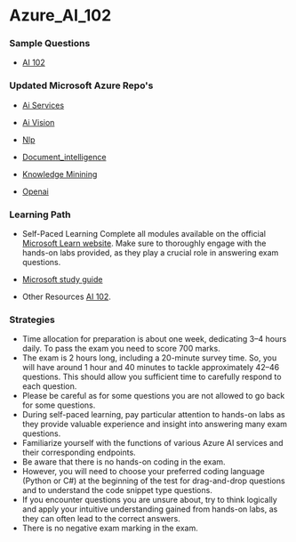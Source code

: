 # Azure_AI_102



### Sample Questions
- [AI 102](https://free-braindumps.com/microsoft/free-ai-102-braindumps.html?p=2)





### Updated Microsoft Azure Repo's



- [Ai Services](https://github.com/MicrosoftLearning/mslearn-ai-services)

- [Ai Vision](https://github.com/MicrosoftLearning/mslearn-ai-vision)

- [Nlp](https://github.com/MicrosoftLearning/mslearn-ai-language)

- [Document_intelligence](https://github.com/MicrosoftLearning/mslearn-ai-document-intelligence)

- [Knowledge Minining](https://github.com/MicrosoftLearning/mslearn-knowledge-mining)

- [Openai](https://github.com/MicrosoftLearning/mslearn-openai)




### Learning Path
- Self-Paced Learning
Complete all modules available on the official [Microsoft Learn website](https://learn.microsoft.com/en-us/certifications/exams/ai-102/). Make sure to thoroughly engage with the hands-on labs provided, as they play a crucial role in answering exam questions.

- [Microsoft study guide](https://learn.microsoft.com/en-us/credentials/certifications/resources/study-guides/ai-102)
-  Other Resources
[AI 102](https://www.youtube.com/watch?v=I7fdWafTcPY&t=16s).


### Strategies
- Time allocation for preparation is about one week, dedicating 3–4 hours daily. To pass the exam you need to score 700 marks.
- The exam is 2 hours long, including a 20-minute survey time. So, you will have around 1 hour and 40 minutes to tackle approximately 42–46 questions. This should allow you sufficient time to carefully respond to each question.
- Please be careful as for some questions you are not allowed to go back for some questions.
- During self-paced learning, pay particular attention to hands-on labs as they provide valuable experience and insight into answering many exam questions.
- Familiarize yourself with the functions of various Azure AI services and their corresponding endpoints.
- Be aware that there is no hands-on coding in the exam.
- However, you will need to choose your preferred coding language (Python or C#) at the beginning of the test for drag-and-drop questions and to understand the code snippet type questions.
- If you encounter questions you are unsure about, try to think logically and apply your intuitive understanding gained from hands-on labs, as they can often lead to the correct answers.
- There is no negative exam marking in the exam.
